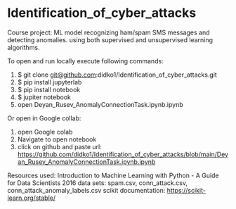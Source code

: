 # Identification_of_cyber_attacks
Course project:
ML model recognizing ham/spam SMS messages and detecting anomalies. using both supervised and unsupervised learning algorithms.

To open and run locally execute following commands:
1. $ git clone git@github.com:didko1/Identification_of_cyber_attacks.git
2. $ pip install jupyterlab
3. $ pip install notebook
4. $ jupiter notebook
5. open Deyan_Rusev_AnomalyConnectionTask.ipynb.ipynb

Or open in Google collab:
1. open Google colab
2. Navigate to open notebook
3. click on github and paste url: https://github.com/didko1/Identification_of_cyber_attacks/blob/main/Deyan_Rusev_AnomalyConnectionTask.ipynb.ipynb

Resources used:
Introduction to Machine Learning with Python - A Guide for Data Scientists 2016
data sets: spam.csv, conn_attack.csv, conn_attack_anomaly_labels.csv
scikit documentation: https://scikit-learn.org/stable/
